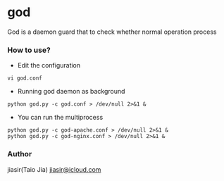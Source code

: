 god
===

God is a daemon guard that to check whether normal operation process


### How to use?
* Edit the configuration
```
vi god.conf
```

* Running god daemon as background
```
python god.py -c god.conf > /dev/null 2>&1 &
```

* You can run the multiprocess
```
python god.py -c god-apache.conf > /dev/null 2>&1 &
python god.py -c god-nginx.conf > /dev/null 2>&1 &
```

### Author
jiasir(Taio Jia) <jiasir@icloud.com>